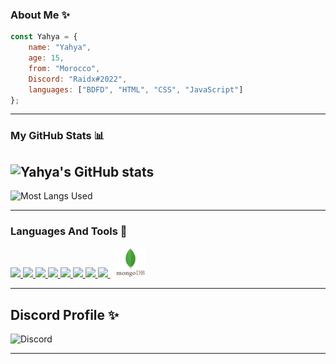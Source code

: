 

<h3>About Me ✨</h3>

```js
const Yahya = {
    name: "Yahya",
    age: 15,
    from: "Morocco",
    Discord: "Raidx#2022",
    languages: ["BDFD", "HTML", "CSS", "JavaScript"]
};
```
---
<h3>My GitHub Stats 📊</h3>

![Yahya's GitHub stats](https://github-readme-stats.vercel.app/api?username=Yahyax001&count_private=true&show_icons=true&theme=radical)
<br>
--
![Most Langs Used](https://github-readme-stats.vercel.app/api/top-langs/?username=Yahyax001&layout=compact&theme=synthwave)

---

<h3>Languages And Tools 🚀</h3>

<p align="left"> 
    <a href="https://www.java.com" target="_blank"> <img src="https://img.icons8.com/color/48/000000/java-coffee-cup-logo.png"/> </a>
    <a href="https://reactjs.org/" target="_blank"> <img src="https://img.icons8.com/color/48/000000/react-native.png"/> </a>
    <a href="https://developer.mozilla.org/en-US/docs/Web/JavaScript" target="_blank"> <img src="https://img.icons8.com/color/48/000000/javascript.png"/> </a> 
    <a href="https://www.w3.org/html/" target="_blank"> <img src="https://img.icons8.com/color/48/000000/html-5.png"/> </a> 
    <a href="https://www.w3schools.com/css/" target="_blank"> <img src="https://img.icons8.com/color/48/000000/css3.png"/> </a> 
    <a href="https://getbootstrap.com" target="_blank"> <img src="https://img.icons8.com/color/48/000000/bootstrap.png"/> </a> 
    <a href="https://www.python.org" target="_blank"> <img src="https://img.icons8.com/color/48/000000/python.png"/> </a> 
    <a style="padding-right:8px;" href="https://nodejs.org" target="_blank"> <img src="https://img.icons8.com/color/48/000000/nodejs.png"/> </a> 
    <a href="https://www.mongodb.com/" target="_blank"> <img src="https://raw.githubusercontent.com/devicons/devicon/master/icons/mongodb/mongodb-original-wordmark.svg" alt="mongodb" width="48" height="48"/> </a> 
</p>

---
## Discord Profile ✨
![Discord](https://discord.c99.nl/widget/theme-2/961013398693380169.png)

---
